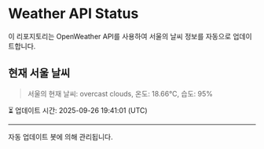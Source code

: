 
# Weather API Status

이 리포지토리는 OpenWeather API를 사용하여 서울의 날씨 정보를 자동으로 업데이트합니다.

## 현재 서울 날씨
> 서울의 현재 날씨: overcast clouds, 온도: 18.66°C, 습도: 95%

⏳ 업데이트 시간: 2025-09-26 19:41:01 (UTC)

---
자동 업데이트 봇에 의해 관리됩니다.
